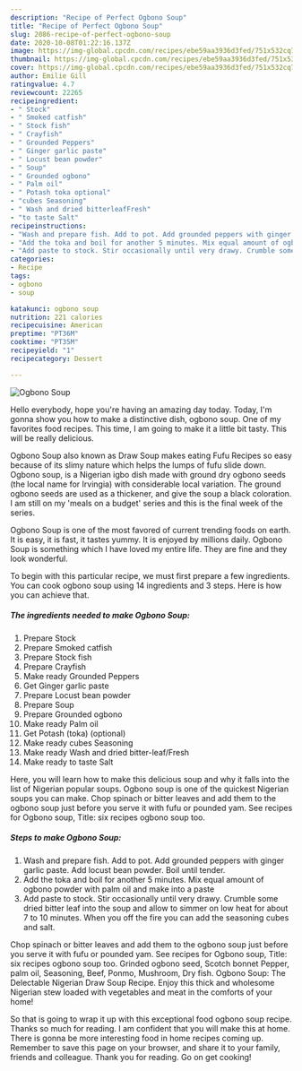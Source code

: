 ```yaml
---
description: "Recipe of Perfect Ogbono Soup"
title: "Recipe of Perfect Ogbono Soup"
slug: 2086-recipe-of-perfect-ogbono-soup
date: 2020-10-08T01:22:16.137Z
image: https://img-global.cpcdn.com/recipes/ebe59aa3936d3fed/751x532cq70/ogbono-soup-recipe-main-photo.jpg
thumbnail: https://img-global.cpcdn.com/recipes/ebe59aa3936d3fed/751x532cq70/ogbono-soup-recipe-main-photo.jpg
cover: https://img-global.cpcdn.com/recipes/ebe59aa3936d3fed/751x532cq70/ogbono-soup-recipe-main-photo.jpg
author: Emilie Gill
ratingvalue: 4.7
reviewcount: 22265
recipeingredient:
- " Stock"
- " Smoked catfish"
- " Stock fish"
- " Crayfish"
- " Grounded Peppers"
- " Ginger garlic paste"
- " Locust bean powder"
- " Soup"
- " Grounded ogbono"
- " Palm oil"
- " Potash toka optional"
- "cubes Seasoning"
- " Wash and dried bitterleafFresh"
- "to taste Salt"
recipeinstructions:
- "Wash and prepare fish. Add to pot. Add grounded peppers with ginger garlic paste. Add locust bean powder. Boil until tender."
- "Add the toka and boil for another 5 minutes. Mix equal amount of ogbono powder with palm oil and make into a paste"
- "Add paste to stock. Stir occasionally until very drawy. Crumble some dried bitter leaf into the soup and allow to simmer on low heat for about 7 to 10 minutes. When you off the fire you can add the seasoning cubes and salt."
categories:
- Recipe
tags:
- ogbono
- soup

katakunci: ogbono soup 
nutrition: 221 calories
recipecuisine: American
preptime: "PT36M"
cooktime: "PT35M"
recipeyield: "1"
recipecategory: Dessert

---
```



![Ogbono Soup](https://img-global.cpcdn.com/recipes/ebe59aa3936d3fed/751x532cq70/ogbono-soup-recipe-main-photo.jpg)

Hello everybody, hope you're having an amazing day today. Today, I'm gonna show you how to make a distinctive dish, ogbono soup. One of my favorites food recipes. This time, I am going to make it a little bit tasty. This will be really delicious.

Ogbono Soup also known as Draw Soup makes eating Fufu Recipes so easy because of its slimy nature which helps the lumps of fufu slide down. Ogbono soup, is a Nigerian igbo dish made with ground dry ogbono seeds (the local name for Irvingia) with considerable local variation. The ground ogbono seeds are used as a thickener, and give the soup a black coloration. I am still on my &#39;meals on a budget&#39; series and this is the final week of the series.

Ogbono Soup is one of the most favored of current trending foods on earth. It is easy, it is fast, it tastes yummy. It is enjoyed by millions daily. Ogbono Soup is something which I have loved my entire life. They are fine and they look wonderful.


To begin with this particular recipe, we must first prepare a few ingredients. You can cook ogbono soup using 14 ingredients and 3 steps. Here is how you can achieve that.

<!--inarticleads1-->

##### The ingredients needed to make Ogbono Soup:

1. Prepare  Stock
1. Prepare  Smoked catfish
1. Prepare  Stock fish
1. Prepare  Crayfish
1. Make ready  Grounded Peppers
1. Get  Ginger garlic paste
1. Prepare  Locust bean powder
1. Prepare  Soup
1. Prepare  Grounded ogbono
1. Make ready  Palm oil
1. Get  Potash (toka) (optional)
1. Make ready cubes Seasoning
1. Make ready  Wash and dried bitter-leaf/Fresh
1. Make ready to taste Salt


Here, you will learn how to make this delicious soup and why it falls into the list of Nigerian popular soups. Ogbono soup is one of the quickest Nigerian soups you can make. Chop spinach or bitter leaves and add them to the ogbono soup just before you serve it with fufu or pounded yam. See recipes for Ogbono soup, Title: six recipes ogbono soup too. 

<!--inarticleads2-->

##### Steps to make Ogbono Soup:

1. Wash and prepare fish. Add to pot. Add grounded peppers with ginger garlic paste. Add locust bean powder. Boil until tender.
1. Add the toka and boil for another 5 minutes. Mix equal amount of ogbono powder with palm oil and make into a paste
1. Add paste to stock. Stir occasionally until very drawy. Crumble some dried bitter leaf into the soup and allow to simmer on low heat for about 7 to 10 minutes. When you off the fire you can add the seasoning cubes and salt.


Chop spinach or bitter leaves and add them to the ogbono soup just before you serve it with fufu or pounded yam. See recipes for Ogbono soup, Title: six recipes ogbono soup too. Grinded ogbono seed, Scotch bonnet Pepper, palm oil, Seasoning, Beef, Ponmo, Mushroom, Dry fish. Ogbono Soup: The Delectable Nigerian Draw Soup Recipe. Enjoy this thick and wholesome Nigerian stew loaded with vegetables and meat in the comforts of your home! 

So that is going to wrap it up with this exceptional food ogbono soup recipe. Thanks so much for reading. I am confident that you will make this at home. There is gonna be more interesting food in home recipes coming up. Remember to save this page on your browser, and share it to your family, friends and colleague. Thank you for reading. Go on get cooking!
